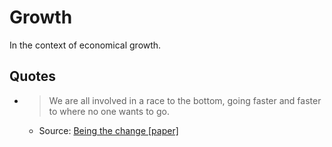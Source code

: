 
# Growth

In the context of economical growth.

## Quotes

- > We are all involved in a race to the bottom, going faster and faster to where no one wants to go.
  - Source: [Being the change [paper]](/pages/papers.md#being-the-change)


